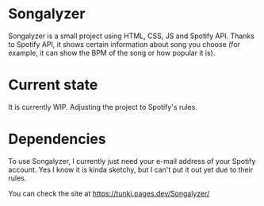 # Songalyzer
Songalyzer is a small project using HTML, CSS, JS and Spotify API. Thanks to Spotify API, it shows certain information about song you choose (for example, it can show the BPM of the song or how popular it is).

# Current state
It is currently WIP. Adjusting the project to Spotify's rules.

# Dependencies
To use Songalyzer, I currently just need your e-mail address of your Spotify account. Yes I know it is kinda sketchy, but I can't put it out yet due to their rules.

You can check the site at https://tunki.pages.dev/Songalyzer/
